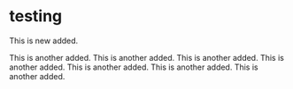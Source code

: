 # testing

This is new added.

This is another added.
This is another added.
This is another added.
This is another added.
This is another added.
This is another added.
This is another added.

